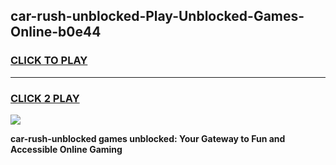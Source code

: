 
## car-rush-unblocked-Play-Unblocked-Games-Online-b0e44
<h3>
<a href="https://premium76.site?title=car-rush-unblocked&ref=25A">CLICK TO PLAY</a></h3>
<hr>

<h3>
<a href="https://premium76.site?title=car-rush-unblocked&ref=25A">CLICK 2 PLAY</a>
  
</h3>

<a href="https://premium76.site?title=car-rush-unblocked&ref=25A"><img src="https://clearcache.store/games.png"></a>


**car-rush-unblocked games unblocked: Your Gateway to Fun and Accessible Online Gaming**
